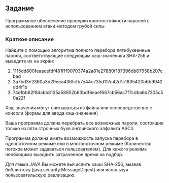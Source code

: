 ## Задание

Программное обеспечение проверки криптостойкости паролей с использованием атаки методом грубой силы

### Краткое описание
Найдите с помощью алгоритма полного перебора пятибуквенные пароли, соответствующие следующим хэш-значенияи SHA-256 и выведите их на экран:

1. 1115dd800feaacefdf481f1f9070374a2a81e27880f187396db67958b207cbad
2. 3a7bd3e2360a3d29eea436fcfb7e44c735d117c42d1c1835420b6b9942dd4f1b
3. 74e1bb62f8dabb8125a58852b63bdf6eaef667cb56ac7f7cdba6d7305c50a22f

Хэш значения могут считываться из файла или непосредственно с консоли (формы для ввода хэш-значения)

Ваша программа должна перебрать все возможные пароли, состоящие только из пяти строчных букв английского алфавита ASCII. 

Программа должна иметь возможность запуска перебора в однопоточном режиме или в многопоточном режиме (Количество потоков может задаваться пользователем). Для кажого режима необходимо выводить затраченное время на подбор.

*Для языка JAVA*
Вы можете вычислить хэши SHA-256, вызвав библиотеку  (java.security.MessageDigest) или используя пользовательскую реализацию. 
